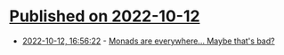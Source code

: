 # [Published on 2022-10-12](index.md)

* [2022-10-12, 16:56:22](https://lobste.rs/s/h8uevl/monads_are_everywhere_maybe_s_bad) - [Monads are everywhere... Maybe that's bad?](https://www.youtube.com/watch?v=nGhoZzihbHY)

